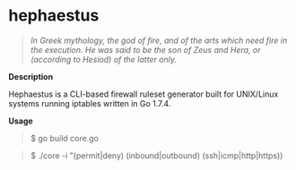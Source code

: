 hephaestus
===================

>*In Greek mythology, the god of fire, and of the arts which need fire in the execution. He was said to be the son of Zeus and Hera, or (according to Hesiod) of the latter only.*

**Description**

Hephaestus is a CLI-based firewall ruleset generator built for UNIX/Linux systems running iptables written in Go 1.7.4.

**Usage**
> $ go build core.go

> $ ./core -i "(permit|deny) (inbound|outbound) (ssh|icmp|http|https)) 
